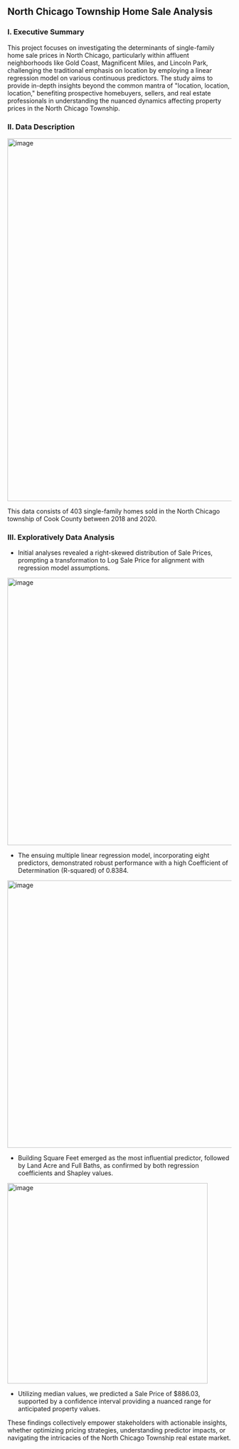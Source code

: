 ## North Chicago Township Home Sale Analysis

### I.	Executive Summary
This project focuses on investigating the determinants of single-family home sale prices in North Chicago, particularly within affluent neighborhoods like Gold Coast, Magnificent Miles, and Lincoln Park, challenging the traditional emphasis on location by employing a linear regression model on various continuous predictors. The study aims to provide in-depth insights beyond the common mantra of "location, location, location," benefiting prospective homebuyers, sellers, and real estate professionals in understanding the nuanced dynamics affecting property prices in the North Chicago Township.

### II.	Data Description

<img width="814" alt="image" src="https://github.com/kevinkooo/North-Chicago-Township-Home-sale-Analysis/assets/156154849/d8076031-13e9-4ae2-9efc-5c7f256b029d">

This data consists of 403 single-family homes sold in the North Chicago township of Cook County between 2018 and 2020.  

### III.	Exploratively Data Analysis
- Initial analyses revealed a right-skewed distribution of Sale Prices, prompting a transformation to Log Sale Price for alignment with regression model assumptions.
<img width="600" alt="image" src="https://github.com/kevinkooo/North-Chicago-Township-Home-sale-Analysis/assets/156154849/57e765ed-a2b1-4724-9497-dff62984ec8f">

- The ensuing multiple linear regression model, incorporating eight predictors, demonstrated robust performance with a high Coefficient of Determination (R-squared) of 0.8384.
<img width="600" alt="image" src="https://github.com/kevinkooo/North-Chicago-Township-Home-sale-Analysis/assets/156154849/bf2fb9d8-fbee-48b5-81fe-1727178277de">

- Building Square Feet emerged as the most influential predictor, followed by Land Acre and Full Baths, as confirmed by both regression coefficients and Shapley values.
<img width="450" alt="image" src="https://github.com/kevinkooo/North-Chicago-Township-Home-sale-Analysis/assets/156154849/427ea441-07cd-42d4-9455-94ad015a4ad1">

- Utilizing median values, we predicted a Sale Price of $886.03, supported by a confidence interval providing a nuanced range for anticipated property values.

These findings collectively empower stakeholders with actionable insights, whether optimizing pricing strategies, understanding predictor impacts, or navigating the intricacies of the North Chicago Township real estate market.
